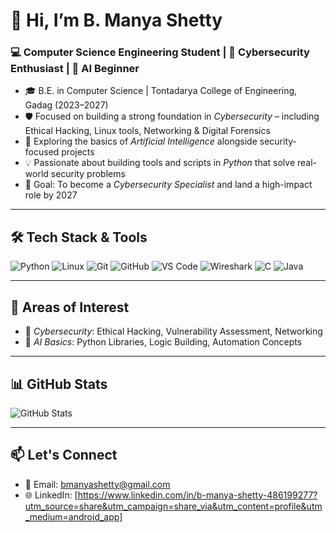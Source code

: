# 👋 Hi, I’m B. Manya Shetty  
### 💻 Computer Science Engineering Student | 🔐 Cybersecurity Enthusiast | 🤖 AI Beginner

- 🎓 B.E. in Computer Science | Tontadarya College of Engineering, Gadag (2023–2027)
- 🛡️ Focused on building a strong foundation in *Cybersecurity* – including Ethical Hacking, Linux tools, Networking & Digital Forensics
- 🤖 Exploring the basics of *Artificial Intelligence* alongside security-focused projects
- 💡 Passionate about building tools and scripts in *Python* that solve real-world security problems
- 🎯 Goal: To become a *Cybersecurity Specialist* and land a high-impact role by 2027

---

## 🛠️ Tech Stack & Tools

![Python](https://img.shields.io/badge/-Python-333?style=for-the-badge&logo=python)
![Linux](https://img.shields.io/badge/-Linux-333?style=for-the-badge&logo=linux)
![Git](https://img.shields.io/badge/-Git-333?style=for-the-badge&logo=git)
![GitHub](https://img.shields.io/badge/-GitHub-333?style=for-the-badge&logo=github)
![VS Code](https://img.shields.io/badge/-VSCode-333?style=for-the-badge&logo=visualstudiocode)
![Wireshark](https://img.shields.io/badge/-Wireshark-333?style=for-the-badge&logo=wireshark)
![C](https://img.shields.io/badge/-C-333?style=for-the-badge&logo=c)
![Java](https://img.shields.io/badge/-Java-333?style=for-the-badge&logo=java)

---

## 🧠 Areas of Interest

- 🔐 *Cybersecurity*: Ethical Hacking, Vulnerability Assessment, Networking
- 🧠 *AI Basics*: Python Libraries, Logic Building, Automation Concepts

---

## 📊 GitHub Stats

![GitHub Stats](https://github-readme-stats.vercel.app/api?username=bmanyashetty&show_icons=true&theme=tokyonight)

---

## 📫 Let's Connect

- 📧 Email: bmanyashetty@gmail.com
- 🌐 LinkedIn: [https://www.linkedin.com/in/b-manya-shetty-486199277?utm_source=share&utm_campaign=share_via&utm_content=profile&utm_medium=android_app]
<!--
**bmanyashetty/bmanyashetty** is a ✨ _special_ ✨ repository because its `README.md` (this file) appears on your GitHub profile.

Here are some ideas to get you started:

- 🔭 I’m currently working on ...
- 🌱 I’m currently learning ...
- 👯 I’m looking to collaborate on ...
- 🤔 I’m looking for help with ...
- 💬 Ask me about ...
- 📫 How to reach me: ...
- 😄 Pronouns: ...
- ⚡ Fun fact: ...
-->
